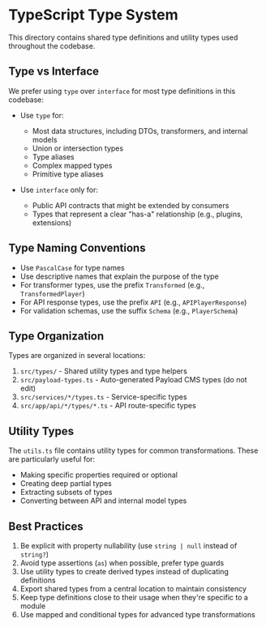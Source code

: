 # TypeScript Type System

This directory contains shared type definitions and utility types used throughout the codebase.

## Type vs Interface

We prefer using `type` over `interface` for most type definitions in this codebase:

- Use `type` for:
  - Most data structures, including DTOs, transformers, and internal models
  - Union or intersection types
  - Type aliases
  - Complex mapped types
  - Primitive type aliases

- Use `interface` only for:
  - Public API contracts that might be extended by consumers
  - Types that represent a clear "has-a" relationship (e.g., plugins, extensions)

## Type Naming Conventions

- Use `PascalCase` for type names
- Use descriptive names that explain the purpose of the type
- For transformer types, use the prefix `Transformed` (e.g., `TransformedPlayer`)
- For API response types, use the prefix `API` (e.g., `APIPlayerResponse`)
- For validation schemas, use the suffix `Schema` (e.g., `PlayerSchema`)

## Type Organization

Types are organized in several locations:

1. `src/types/` - Shared utility types and type helpers
2. `src/payload-types.ts` - Auto-generated Payload CMS types (do not edit)
3. `src/services/*/types.ts` - Service-specific types
4. `src/app/api/*/types/*.ts` - API route-specific types

## Utility Types

The `utils.ts` file contains utility types for common transformations. These are particularly useful for:

- Making specific properties required or optional
- Creating deep partial types
- Extracting subsets of types
- Converting between API and internal model types

## Best Practices

1. Be explicit with property nullability (use `string | null` instead of `string?`)
2. Avoid type assertions (`as`) when possible, prefer type guards
3. Use utility types to create derived types instead of duplicating definitions
4. Export shared types from a central location to maintain consistency
5. Keep type definitions close to their usage when they're specific to a module
6. Use mapped and conditional types for advanced type transformations
